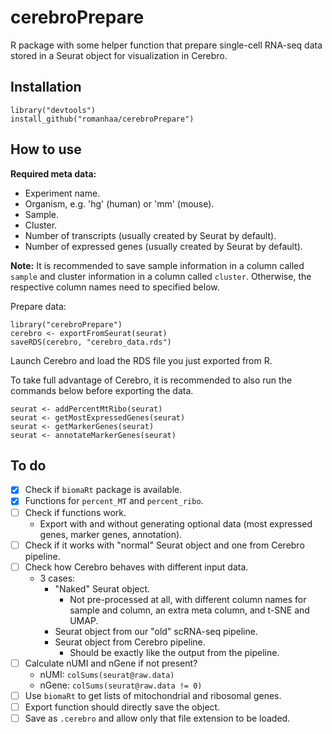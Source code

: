 # cerebroPrepare

R package with some helper function that prepare single-cell RNA-seq data stored in a Seurat object for visualization in Cerebro.

## Installation

```
library("devtools")
install_github("romanhaa/cerebroPrepare")
```

## How to use

**Required meta data:**

* Experiment name.
* Organism, e.g. 'hg' (human) or 'mm' (mouse).
* Sample.
* Cluster.
* Number of transcripts (usually created by Seurat by default).
* Number of expressed genes (usually created by Seurat by default).

**Note:** It is recommended to save sample information in a column called `sample` and cluster information in a column called `cluster`. Otherwise, the respective column names need to specified below.

Prepare data:

```
library("cerebroPrepare")
cerebro <- exportFromSeurat(seurat)
saveRDS(cerebro, "cerebro_data.rds")
```

Launch Cerebro and load the RDS file you just exported from R.

To take full advantage of Cerebro, it is recommended to also run the commands below before exporting the data.

```
seurat <- addPercentMtRibo(seurat)
seurat <- getMostExpressedGenes(seurat)
seurat <- getMarkerGenes(seurat)
seurat <- annotateMarkerGenes(seurat)
```

## To do

* [x] Check if `biomaRt` package is available.
* [x] Functions for `percent_MT` and `percent_ribo`.
* [ ] Check if functions work.
  * Export with and without generating optional data (most expressed genes, marker genes, annotation).
* [ ] Check if it works with "normal" Seurat object and one from Cerebro pipeline.
* [ ] Check how Cerebro behaves with different input data.
  * 3 cases:
    * "Naked" Seurat object.
      * Not pre-processed at all, with different column names for sample and column, an extra meta column, and t-SNE and UMAP.
    * Seurat object from our "old" scRNA-seq pipeline.
    * Seurat object from Cerebro pipeline.
      * Should be exactly like the output from the pipeline.
* [ ] Calculate nUMI and nGene if not present?
  * nUMI: `colSums(seurat@raw.data)`
  * nGene: `colSums(seurat@raw.data != 0)`
* [ ] Use `biomaRt` to get lists of mitochondrial and ribosomal genes.
* [ ] Export function should directly save the object.
* [ ] Save as `.cerebro` and allow only that file extension to be loaded.
